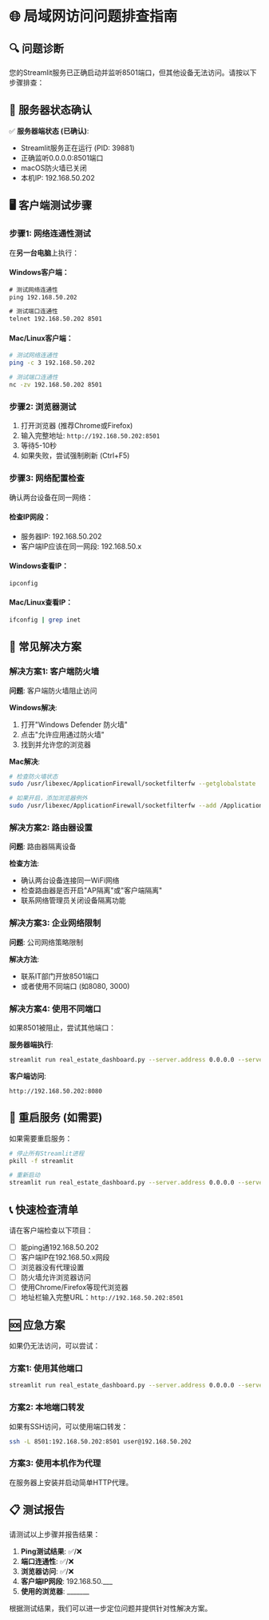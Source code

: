 # 🌐 局域网访问问题排查指南

## 🔍 问题诊断

您的Streamlit服务已正确启动并监听8501端口，但其他设备无法访问。请按以下步骤排查：

## 📍 服务器状态确认

✅ **服务器端状态 (已确认)**:
- Streamlit服务正在运行 (PID: 39881)
- 正确监听0.0.0.0:8501端口
- macOS防火墙已关闭
- 本机IP: 192.168.50.202

## 🖥️ 客户端测试步骤

### 步骤1: 网络连通性测试
在**另一台电脑**上执行：

#### Windows客户端：
```cmd
# 测试网络连通性
ping 192.168.50.202

# 测试端口连通性
telnet 192.168.50.202 8501
```

#### Mac/Linux客户端：
```bash
# 测试网络连通性
ping -c 3 192.168.50.202

# 测试端口连通性
nc -zv 192.168.50.202 8501
```

### 步骤2: 浏览器测试
1. 打开浏览器 (推荐Chrome或Firefox)
2. 输入完整地址: `http://192.168.50.202:8501`
3. 等待5-10秒
4. 如果失败，尝试强制刷新 (Ctrl+F5)

### 步骤3: 网络配置检查
确认两台设备在同一网络：

#### 检查IP网段：
- 服务器IP: 192.168.50.202
- 客户端IP应该在同一网段: 192.168.50.x

#### Windows查看IP：
```cmd
ipconfig
```

#### Mac/Linux查看IP：
```bash
ifconfig | grep inet
```

## 🔧 常见解决方案

### 解决方案1: 客户端防火墙
**问题**: 客户端防火墙阻止访问

**Windows解决**:
1. 打开"Windows Defender 防火墙"
2. 点击"允许应用通过防火墙"
3. 找到并允许您的浏览器

**Mac解决**:
```bash
# 检查防火墙状态
sudo /usr/libexec/ApplicationFirewall/socketfilterfw --getglobalstate

# 如果开启，添加浏览器例外
sudo /usr/libexec/ApplicationFirewall/socketfilterfw --add /Applications/Google\ Chrome.app
```

### 解决方案2: 路由器设置
**问题**: 路由器隔离设备

**检查方法**:
- 确认两台设备连接同一WiFi网络
- 检查路由器是否开启"AP隔离"或"客户端隔离"
- 联系网络管理员关闭设备隔离功能

### 解决方案3: 企业网络限制
**问题**: 公司网络策略限制

**解决方法**:
- 联系IT部门开放8501端口
- 或者使用不同端口 (如8080, 3000)

### 解决方案4: 使用不同端口
如果8501被阻止，尝试其他端口：

**服务器端执行**:
```bash
streamlit run real_estate_dashboard.py --server.address 0.0.0.0 --server.port 8080
```

**客户端访问**:
```
http://192.168.50.202:8080
```

## 🔄 重启服务 (如需要)

如果需要重启服务：

```bash
# 停止所有Streamlit进程
pkill -f streamlit

# 重新启动
streamlit run real_estate_dashboard.py --server.address 0.0.0.0 --server.port 8501 --server.enableCORS false --server.enableXsrfProtection false
```

## 📞 快速检查清单

请在客户端检查以下项目：

- [ ] 能ping通192.168.50.202
- [ ] 客户端IP在192.168.50.x网段
- [ ] 浏览器没有代理设置
- [ ] 防火墙允许浏览器访问
- [ ] 使用Chrome/Firefox等现代浏览器
- [ ] 地址栏输入完整URL：`http://192.168.50.202:8501`

## 🆘 应急方案

如果仍无法访问，可以尝试：

### 方案1: 使用其他端口
```bash
streamlit run real_estate_dashboard.py --server.address 0.0.0.0 --server.port 8080
```

### 方案2: 本地端口转发
如果有SSH访问，可以使用端口转发：
```bash
ssh -L 8501:192.168.50.202:8501 user@192.168.50.202
```

### 方案3: 使用本机作为代理
在服务器上安装并启动简单HTTP代理。

## 📋 测试报告

请测试以上步骤并报告结果：

1. **Ping测试结果**: ✅/❌
2. **端口连通性**: ✅/❌  
3. **浏览器访问**: ✅/❌
4. **客户端IP网段**: 192.168.50.___
5. **使用的浏览器**: _______

根据测试结果，我们可以进一步定位问题并提供针对性解决方案。 